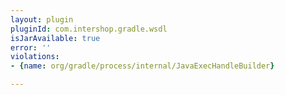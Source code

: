 ```yaml
---
layout: plugin
pluginId: com.intershop.gradle.wsdl
isJarAvailable: true
error: ''
violations:
- {name: org/gradle/process/internal/JavaExecHandleBuilder}

---
```

